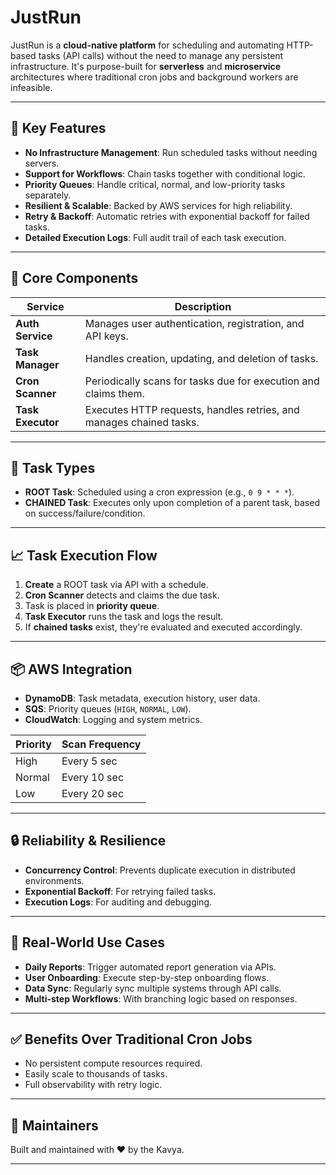 # JustRun

JustRun is a **cloud-native platform** for scheduling and automating HTTP-based tasks (API calls) without the need to manage any persistent infrastructure. It's purpose-built for **serverless** and **microservice** architectures where traditional cron jobs and background workers are infeasible.

---

## 🚀 Key Features

- **No Infrastructure Management**: Run scheduled tasks without needing servers.
- **Support for Workflows**: Chain tasks together with conditional logic.
- **Priority Queues**: Handle critical, normal, and low-priority tasks separately.
- **Resilient & Scalable**: Backed by AWS services for high reliability.
- **Retry & Backoff**: Automatic retries with exponential backoff for failed tasks.
- **Detailed Execution Logs**: Full audit trail of each task execution.

---

## 🧩 Core Components

| Service | Description |
|--------|-------------|
| **Auth Service** | Manages user authentication, registration, and API keys. |
| **Task Manager** | Handles creation, updating, and deletion of tasks. |
| **Cron Scanner** | Periodically scans for tasks due for execution and claims them. |
| **Task Executor** | Executes HTTP requests, handles retries, and manages chained tasks. |

---

## 🔄 Task Types

- **ROOT Task**: Scheduled using a cron expression (e.g., `0 9 * * *`).
- **CHAINED Task**: Executes only upon completion of a parent task, based on success/failure/condition.

---

## 📈 Task Execution Flow

1. **Create** a ROOT task via API with a schedule.
2. **Cron Scanner** detects and claims the due task.
3. Task is placed in **priority queue**.
4. **Task Executor** runs the task and logs the result.
5. If **chained tasks** exist, they're evaluated and executed accordingly.

---

## 📦 AWS Integration

- **DynamoDB**: Task metadata, execution history, user data.
- **SQS**: Priority queues (`HIGH`, `NORMAL`, `LOW`).
- **CloudWatch**: Logging and system metrics.

| Priority | Scan Frequency |
|----------|----------------|
| High     | Every 5 sec     |
| Normal   | Every 10 sec    |
| Low      | Every 20 sec    |

---

## 🔒 Reliability & Resilience

- **Concurrency Control**: Prevents duplicate execution in distributed environments.
- **Exponential Backoff**: For retrying failed tasks.
- **Execution Logs**: For auditing and debugging.

---

## 💼 Real-World Use Cases

- **Daily Reports**: Trigger automated report generation via APIs.
- **User Onboarding**: Execute step-by-step onboarding flows.
- **Data Sync**: Regularly sync multiple systems through API calls.
- **Multi-step Workflows**: With branching logic based on responses.

---

## ✅ Benefits Over Traditional Cron Jobs

- No persistent compute resources required.
- Easily scale to thousands of tasks.
- Full observability with retry logic.
---

## 🧠 Maintainers

Built and maintained with ❤️ by the Kavya.

---
